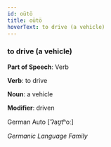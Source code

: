 ```yaml
---
id: oütö
title: oütö
hoverText: to drive (a vehicle)
---
```


### to drive (a vehicle)

**Part of Speech**: Verb

**Verb**: to drive

**Noun**: a vehicle

**Modifier**: driven

German Auto [ˈʔaʊ̯tʰoː]

*Germanic Language Family*